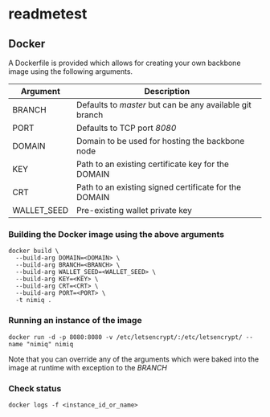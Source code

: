# readmetest


## Docker

A Dockerfile is provided which allows for creating your own backbone image using the following arguments.

| Argument  | Description |
| ------------- | ------------- |
| BRANCH  | Defaults to *master* but can be any available git branch  |
| PORT  | Defaults to TCP port *8080* |
| DOMAIN  | Domain to be used for hosting the backbone node  |
| KEY  | Path to an existing certificate key for the DOMAIN  |
| CRT  | Path to an existing signed certificate for the DOMAIN  |
| WALLET_SEED  | Pre-existing wallet private key  |

### Building the Docker image using the above arguments
```
docker build \
  --build-arg DOMAIN=<DOMAIN> \
  --build-arg BRANCH=<BRANCH> \
  --build-arg WALLET_SEED=<WALLET_SEED> \
  --build-arg KEY=<KEY> \
  --build-arg CRT=<CRT> \
  --build-arg PORT=<PORT> \
  -t nimiq .
```

### Running an instance of the image

`docker run -d -p 8080:8080 -v /etc/letsencrypt/:/etc/letsencrypt/ --name "nimiq" nimiq`

Note that you can override any of the arguments which were baked into the image at runtime with exception to the *BRANCH*

### Check status
`docker logs -f <instance_id_or_name>`
